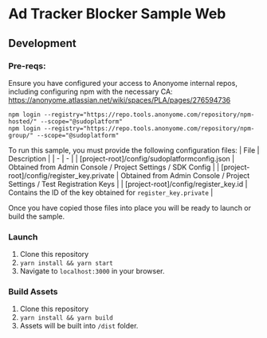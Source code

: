 # Ad Tracker Blocker Sample Web

## Development

### Pre-reqs:

Ensure you have configured your access to Anonyome internal repos, including configuring npm with the necessary CA:
https://anonyome.atlassian.net/wiki/spaces/PLA/pages/276594736

```
npm login --registry="https://repo.tools.anonyome.com/repository/npm-hosted/" --scope="@sudoplatform"
npm login --registry="https://repo.tools.anonyome.com/repository/npm-group/" --scope="@sudoplatform"
```

To run this sample, you must provide the following configuration files:
| File | Description |
| - | - |
| [project-root]/config/sudoplatformconfig.json | Obtained from Admin Console / Project Settings / SDK Config |
| [project-root]/config/register_key.private | Obtained from Admin Console / Project Settings / Test Registration Keys |
| [project-root]/config/register_key.id | Contains the ID of the key obtained for `register_key.private` |

Once you have copied those files into place you will be ready to launch or build the sample.

### Launch

1. Clone this repository
2. `yarn install && yarn start`
3. Navigate to `localhost:3000` in your browser.

### Build Assets

1. Clone this repository
2. `yarn install && yarn build`
3. Assets will be built into `/dist` folder.
